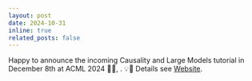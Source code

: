 ```yaml
---
layout: post
date: 2024-10-31
inline: true
related_posts: false
---
```


Happy to announce the incoming Causality and Large Models tutorial in December 8th at ACML 2024 🎊🎊, . 💡📅 Details see [Website](https://sites.google.com/view/calm-acml24/).
